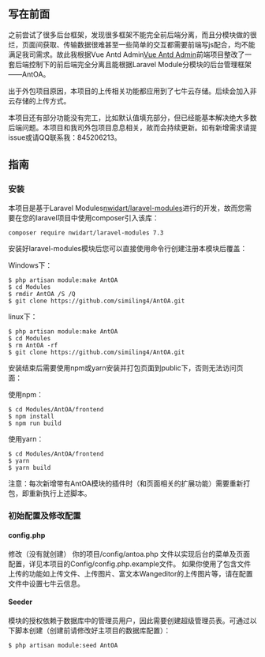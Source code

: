 ## 写在前面

之前尝试了很多后台框架，发现很多框架不能完全前后端分离，而且分模块做的很烂，页面间获取、传输数据很难甚至一些简单的交互都需要前端写js配合，均不能满足我司需求。故此我根据Vue Antd Admin[Vue Antd Admin](https://github.com/iczer/vue-antd-admin)前端项目整改了一套后端控制下的前后端完全分离且能根据Laravel Module分模块的后台管理框架——AntOA。

出于外包项目原因，本项目的上传相关功能都应用到了七牛云存储。后续会加入非云存储的上传方式。

本项目还有部分功能没有完工，比如默认值填充部分，但已经能基本解决绝大多数后端问题。本项目和我司外包项目息息相关，故而会持续更新。如有新增需求请提issue或请QQ联系我：845206213。

## 指南
### 安装

本项目是基于Laravel Modules[nwidart/laravel-modules](https://github.com/nWidart/laravel-modules)进行的开发，故而您需要在您的laravel项目中使用composer引入该库：
```bash
composer require nwidart/laravel-modules 7.3
```
安装好laravel-modules模块后您可以直接使用命令行创建注册本模块后覆盖：

Windows下：
```shell script
$ php artisan module:make AntOA 
$ cd Modules
$ rmdir AntOA /S /Q
$ git clone https://github.com/similing4/AntOA.git
```
linux下：
```shell script
$ php artisan module:make AntOA 
$ cd Modules
$ rm AntOA -rf
$ git clone https://github.com/similing4/AntOA.git
```

安装结束后需要使用npm或yarn安装并打包页面到public下，否则无法访问页面：

使用npm：
```shell script
$ cd Modules/AntOA/frontend
$ npm install
$ npm run build
```
使用yarn：
```shell script
$ cd Modules/AntOA/frontend
$ yarn
$ yarn build
```
注意：每次新增带有AntOA模块的插件时（和页面相关的扩展功能）需要重新打包，即重新执行上述脚本。

### 初始配置及修改配置
#### config.php

修改（没有就创建） 你的项目/config/antoa.php 文件以实现后台的菜单及页面配置，详见本项目的Config/config.php.example文件。
如果你使用了包含文件上传的功能如上传文件、上传图片、富文本Wangeditor的上传图片等，请在配置文件中设置七牛云信息。

#### Seeder

模块的授权依赖于数据库中的管理员用户，因此需要创建超级管理员表。可通过以下脚本创建（创建前请修改好主项目的数据库配置）：
```shell script
$ php artisan module:seed AntOA
```